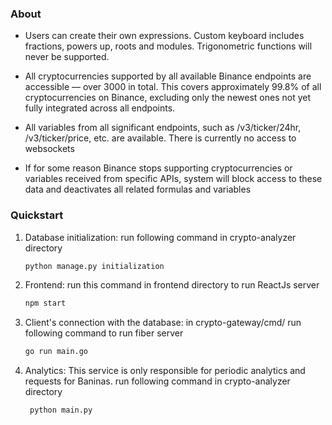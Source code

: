 


### About

- Users can create their own expressions. Custom keyboard includes fractions,
powers up, roots and modules. Trigonometric functions will never be supported.

- All cryptocurrencies supported by all available Binance endpoints are accessible — over 3000 in total.
This covers approximately 99.8% of all cryptocurrencies on Binance, excluding only the newest ones not yet fully integrated across all endpoints.

- All variables from all significant endpoints, such as /v3/ticker/24hr, /v3/ticker/price, etc. are available. There is currently no access to websockets

- If for some reason Binance stops supporting cryptocurrencies or variables received from specific APIs,
system will block access to these data and deactivates all related formulas and variables


### Quickstart

1) Database initialization: run following command in crypto-analyzer directory
    ```bash 
    python manage.py initialization
   ```

2) Frontend: run this command in frontend directory to run ReactJs server 
    ```bash 
    npm start
   ```

3) Client's connection with the database: in crypto-gateway/cmd/ run following command to run fiber server
    ```bash 
    go run main.go
   ```

4) Analytics: This service is only responsible for periodic analytics and requests for Baninas.
   run following command in crypto-analyzer directory 
   ```bash 
    python main.py
   ```
